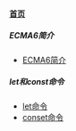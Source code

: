 
#### [首页](?file=首页 "返回首页")

##### ECMA6简介
- [ECMA6简介](?file=001-ECMA6简介/001-ECMA6简介 "ECMA6简介")

##### let和const命令
- [let命令](?file=002-let和const命令/01-let命令 "let命令")
- [conset命令](?file=002-let和const命令/02-conset命令 "conset命令")

